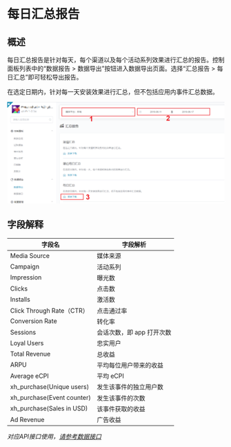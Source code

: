 # 每日汇总报告

## 概述

每日汇总报告是针对每天，每个渠道以及每个活动系列效果进行汇总的报告。控制面板列表中的“数据报告 > 数据导出”按钮进入数据导出页面。选择“汇总报告 > 每日汇总”即可轻松导出报告。

在选定日期内，针对每一天安装效果进行汇总，但不包括应用内事件汇总数据。

![daily-reporting](daily-reporting.png)



## 字段解释

| 字段名                     | 字段解析                  |
| -------------------------- | ------------------------- |
| Media Source               | 媒体来源                  |
| Campaign                   | 活动系列                  |
| Impression                 | 曝光数                    |
| Clicks                     | 点击数                    |
| Installs                   | 激活数                    |
| Click Through Rate（CTR）  | 点击通过率                |
| Conversion Rate            | 转化率                    |
| Sessions                   | 会话次数，即 app 打开次数 |
| Loyal Users                | 忠实用户                  |
| Total Revenue              | 总收益                    |
| ARPU                       | 平均每位用户带来的收益    |
| Average eCPI               | 平均 eCPI                 |
| xh_purchase(Unique users)  | 发生该事件的独立用户数    |
| xh_purchase(Event counter) | 发生该事件的次数          |
| xh_purchase(Sales in USD)  | 该事件获取的收益          |
| Ad Revenue                 | 广告收益                  |

*对应API接口使用，[请参考数据接口](../../../APIs/README.md)*

